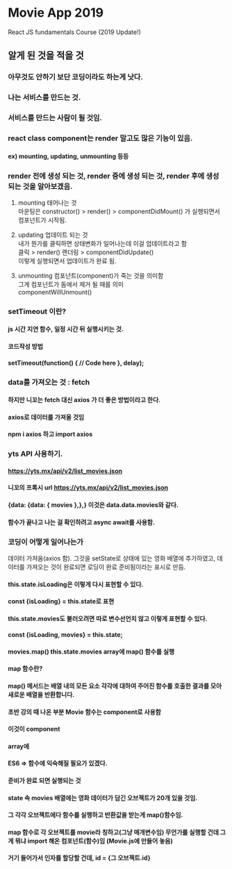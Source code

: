 # Movie App 2019

React JS fundamentals Course (2019 Update!)

## 알게 된 것을 적을 것

### 아무것도 안하기 보단 코딩이라도 하는게 낫다.

### 나는 서비스를 만드는 것.

### 서비스를 만드는 사람이 될 것임.

### react class component는 render 말고도 많은 기능이 있음.

#### ex) mounting, updating, unmounting 등등

### render 전에 생성 되는 것, render 중에 생성 되는 것, render 후에 생성 되는 것을 알아보겠음.

1. mounting 태어나는 것  
   마운팅은 constructor() > render() > componentDidMount() 가 실행되면서 컴포넌트가 시작됨.

2. updating 업데이트 되는 것  
   내가 뭔가를 클릭하면 상태변화가 일어나는데 이걸 업데이트라고 함  
   클릭 > render() 랜더링 > componentDidUpdate()  
   이렇게 실행되면서 업데이트가 완료 됨.

3. unmounting 컴포넌트(component)가 죽는 것을 의미함  
   그게 컴포넌트가 돔에서 제거 될 때를 의미  
   componentWillUnmount()

### setTimeout 이란?

#### js 시간 지연 함수, 일정 시간 뒤 실행시키는 것.

#### 코드작성 방법

#### setTimeout(function() { // Code here }, delay);

### data를 가져오는 것 : fetch

#### 하지만 니꼬는 fetch 대신 axios 가 더 좋은 방법이라고 한다.

#### axios로 데이터를 가져올 것임

#### npm i axios 하고 import axios

### yts API 사용하기.

#### https://yts.mx/api/v2/list_movies.json

#### 니꼬의 프록시 url https://yts.mx/api/v2/list_movies.json

#### {data: {data: { movies },},} 이것은 data.data.movies와 같다.

#### 함수가 끝나고 나는 걸 확인하려고 async await를 사용함.

### 코딩이 어떻게 일어나는가

데이터 가져옴(axios 함).
그것을 setState로 상태에 있는 영화 배열에 추가하였고,
데이터를 가져오는 것이 완료되면 로딩이 완료 준비됨이라는 표시로 만듬.

#### this.state.isLoading은 이렇게 다시 표현할 수 있다.

#### const {isLoading} = this.state로 표현

#### this.state.movies도 불러오려면 따로 변수선언치 않고 이렇게 표현할 수 있다.

#### const {isLoading, movies} = this.state;

#### movies.map() this.state.movies array에 map() 함수를 실행

#### map 함수란?

#### map() 메서드는 배열 내의 모든 요소 각각에 대하여 주어진 함수를 호출한 결과를 모아 새로운 배열을 반환합니다.

#### 초반 강의 때 나온 부분 Movie 함수는 component로 사용함

#### <Movie /> 이것이 component

#### array에

#### ES6 => 함수에 익숙해질 필요가 있겠다.

#### 준비가 완료 되면 실행되는 것

#### state 속 movies 배열에는 영화 데이터가 담긴 오브젝트가 20개 있을 것임.

#### 그 각각 오브젝트에다 함수를 실행하고 반환값을 받는게 map()함수임.

#### map 함수로 각 오브젝트를 movie라 칭하고(그냥 매개변수임) 무언가를 실행할 건데 그게 뭐냐 import 해온 <Movie /> 컴포넌트(함수)임 (Movie.js에 만들어 놓음)

#### 거기 들어가서 인자를 할당할 건데, id = {그 오브젝트.id}
